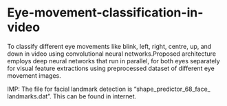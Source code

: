 # Eye-movement-classification-in-video
To classify different eye movements like blink, left, right, centre, up, and down in video using convolutional neural networks.Proposed architecture employs deep neural networks that run in parallel, for both eyes separately for visual feature extractions using preprocessed dataset of different eye movement images.

IMP: The file for facial landmark detection is “shape_predictor_68_face_ landmarks.dat”. This can be found in internet.
